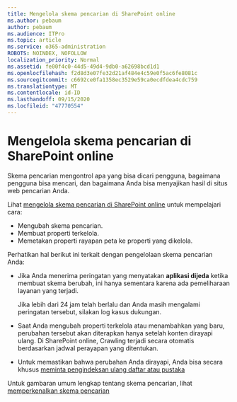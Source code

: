 ```yaml
---
title: Mengelola skema pencarian di SharePoint online
ms.author: pebaum
author: pebaum
ms.audience: ITPro
ms.topic: article
ms.service: o365-administration
ROBOTS: NOINDEX, NOFOLLOW
localization_priority: Normal
ms.assetid: fe00f4c0-44d5-49d4-9db0-a62698bcd1d1
ms.openlocfilehash: f2d8d3e07fe32d21af484e4c59e0f5ac6fe8081c
ms.sourcegitcommit: c6692ce0fa1358ec3529e59ca0ecdfdea4cdc759
ms.translationtype: MT
ms.contentlocale: id-ID
ms.lasthandoff: 09/15/2020
ms.locfileid: "47770554"
---
```

# <a name="manage-search-schema-in-sharepoint-online"></a>Mengelola skema pencarian di SharePoint online

Skema pencarian mengontrol apa yang bisa dicari pengguna, bagaimana pengguna bisa mencari, dan bagaimana Anda bisa menyajikan hasil di situs web pencarian Anda. 

Lihat [mengelola skema pencarian di SharePoint online](https://docs.microsoft.com/sharepoint/manage-search-schema) untuk mempelajari cara: 
- Mengubah skema pencarian.
- Membuat properti terkelola.
- Memetakan properti rayapan peta ke properti yang dikelola.

Perhatikan hal berikut ini terkait dengan pengelolaan skema pencarian Anda:

- Jika Anda menerima peringatan yang menyatakan **aplikasi dijeda** ketika membuat skema berubah, ini hanya sementara karena ada pemeliharaan layanan yang terjadi. 

    Jika lebih dari 24 jam telah berlalu dan Anda masih mengalami peringatan tersebut, silakan log kasus dukungan.
- Saat Anda mengubah properti terkelola atau menambahkan yang baru, perubahan tersebut akan diterapkan hanya setelah konten dirayapi ulang. Di SharePoint online, Crawling terjadi secara otomatis berdasarkan jadwal perayapan yang ditentukan.
- Untuk memastikan bahwa perubahan Anda dirayapi, Anda bisa secara khusus [meminta pengindeksan ulang daftar atau pustaka](https://docs.microsoft.com/sharepoint/manage-search-schema#request-re-indexing-of-a-document-library-or-list) 

Untuk gambaran umum lengkap tentang skema pencarian, lihat [memperkenalkan skema pencarian](https://blogs.technet.microsoft.com/tothesharepoint/2012/11/25/introducing-search-schema-for-sharepoint-2013/) 


